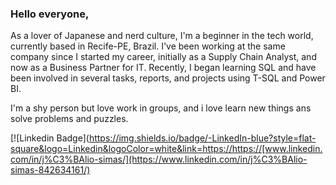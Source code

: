 
### Hello everyone,
  
As a lover of Japanese and nerd culture, I'm a beginner in the tech world, currently based in Recife-PE, Brazil. I've been working at the same company since I started my career, initially as a Supply Chain Analyst, and now as a Business Partner for IT. Recently, I began learning SQL and have been involved in several tasks, reports, and projects using T-SQL and Power BI.

I'm a shy person but love work in groups, and i love learn new things ans solve problems and puzzles.


[![Linkedin Badge](https://img.shields.io/badge/-LinkedIn-blue?style=flat-square&logo=Linkedin&logoColor=white&link=https://https://[www.linkedin.com/in/j%C3%BAlio-simas/](https://www.linkedin.com/in/j%C3%BAlio-simas-842634161/)
